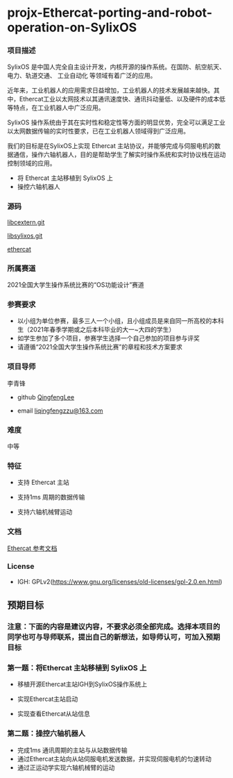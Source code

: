 # projx-Ethercat-porting-and-robot-operation-on-SylixOS

### 项目描述

SylixOS 是中国人完全自主设计开发，内核开源的操作系统。在国防、航空航天、电力、轨道交通、 工业自动化 等领域有着广泛的应用。

近年来，工业机器人的应用需求日益增加，工业机器人的技术发展越来越快。其中，Ethercat工业以太网技术以其通讯速度快、通讯抖动量低、以及硬件的成本低等特点，在工业机器人中广泛应用。

SylixOS 操作系统由于其在实时性和稳定性等方面的明显优势，完全可以满足工业以太网数据传输的实时性要求，已在工业机器人领域得到广泛应用。

我们的目标是在SylixOS上实现 Ethercat 主站协议，并能够完成与伺服电机的数据通信，操作六轴机器人，目的是帮助学生了解实时操作系统和实时协议栈在运动控制领域的应用。

- 将 Ethercat 主站移植到 SylixOS 上
- 操控六轴机器人

### 源码

 [libcextern.git](http://git.sylixos.com/cgit/cgit.cgi/libcextern.git/) 

 [libsylixos.git](http://git.sylixos.com/cgit/cgit.cgi/libsylixos.git/) 

 [ethercat](https://www.etherlab.org/en/ethercat/index.php)



### 所属赛道

2021全国大学生操作系统比赛的“OS功能设计”赛道



### 参赛要求

- 以小组为单位参赛，最多三人一个小组，且小组成员是来自同一所高校的本科生（2021年春季学期或之后本科毕业的大一~大四的学生）
- 如学生参加了多个项目，参赛学生选择一个自己参加的项目参与评奖
- 请遵循“2021全国大学生操作系统比赛”的章程和技术方案要求



### 项目导师

李青锋

* github [QingfengLee](https://github.com/QingfengLee)

* email liqingfengzzu@163.com



### 难度

中等



### 特征

- 支持 Ethercat 主站
- 支持1ms 周期的数据传输

- 支持六轴机械臂运动

### 文档

[Ethercat 参考文档](https://www.etherlab.org/en/)

### License

- IGH: GPLv2(https://www.gnu.org/licenses/old-licenses/gpl-2.0.en.html)

## 预期目标

### 注意：下面的内容是建议内容，不要求必须全部完成。选择本项目的同学也可与导师联系，提出自己的新想法，如导师认可，可加入预期目标



### 第一题：将Ethercat 主站移植到 SylixOS 上

* 移植开源Ethercat主站IGH到SylixOS操作系统上

* 实现Ethercat主站启动

* 实现查看Ethercat从站信息

  

### 第二题：操控六轴机器人

* 完成1ms 通讯周期的主站与从站数据传输
* 通过Ethercat主站向从站伺服电机发送数据，并实现伺服电机的匀速转动
* 通过正运动学实现六轴机械臂的运动

